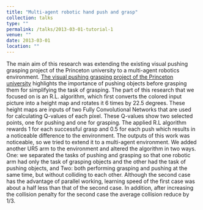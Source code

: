 ```yaml
---
title: "Multi-agent robotic hand push and grasp"
collection: talks
type: ""
permalink: /talks/2013-03-01-tutorial-1
venue: ""
date: 2013-03-01
location: ""
---
```

The main aim of this research was extending the existing visual pushing grasping project of the Princeton university to a multi-agent robotics environment.
[The visual pushing grasping project of the Princeton university](https://vpg.cs.princeton.edu/) highlights the importance of pushing objects before grasping them for simplifying the task of grasping. The part of this research that we focused on 
is an R.L. algorithm, which first converts the colored input picture into a height map and rotates it 6 times by 22.5 degrees. These height maps are inputs of two 
Fully Convolutional Networks that are used for calculating Q-values of each pixel. These Q-values show two selected points, one for pushing and one for grasping. The applied R.L algorithm rewards 1 for each successful grasp and 0.5 for each push which results in a noticeable difference to the environment. The outputs of this work was noticeable, so we tried to extend it to a multi-agent environment. 
We added another UR5 arm to the environment and altered the algorithm in two ways. One: we separated the tasks of pushing and grasping so that one robotic arm had only the task of grasping objects and the other had the task of pushing objects, and Two: both performing grasping and pushing at the same time, but without colliding to each other. Although the second case has the advantage of parallel working, learning speed of the first case was about a half less than that of the second case. In addition, after increasing the collision penalty for the second case the average collision reduce by 1/3.



